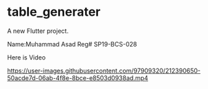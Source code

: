 # table_generater

A new Flutter project.

Name:Muhammad Asad
Reg# SP19-BCS-028

Here is Video

https://user-images.githubusercontent.com/97909320/212390650-50acde7d-06ab-4f8e-8bce-e8503d0938ad.mp4
